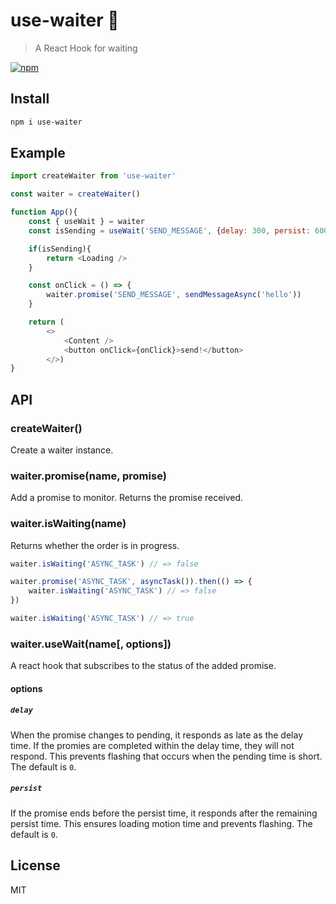 # use-waiter 🤵
> A React Hook for waiting

[![npm](https://flat.badgen.net/npm/v/use-waiter)](https://www.npmjs.com/package/use-waiter)

## Install
```sh
npm i use-waiter
```

## Example
```js
import createWaiter from 'use-waiter'

const waiter = createWaiter()

function App(){
    const { useWait } = waiter
    const isSending = useWait('SEND_MESSAGE', {delay: 300, persist: 600})

    if(isSending){
        return <Loading />
    }

    const onClick = () => {
        waiter.promise('SEND_MESSAGE', sendMessageAsync('hello'))
    }

    return (
        <>
            <Content />
            <button onClick={onClick}>send!</button>
        </>)
}
```

## API
### createWaiter()
Create a waiter instance.

### waiter.promise(name, promise)
Add a promise to monitor. Returns the promise received.

### waiter.isWaiting(name)
Returns whether the order is in progress.

```js
waiter.isWaiting('ASYNC_TASK') // => false

waiter.promise('ASYNC_TASK', asyncTask()).then(() => {
    waiter.isWaiting('ASYNC_TASK') // => false
})

waiter.isWaiting('ASYNC_TASK') // => true
```

### waiter.useWait(name[, options])
A react hook that subscribes to the status of the added promise.

#### options
##### `delay`
When the promise changes to pending, it responds as late as the delay time. If the promies are completed within the delay time, they will not respond. This prevents flashing that occurs when the pending time is short. The default is `0`.

##### `persist`
If the promise ends before the persist time, it responds after the remaining persist time. This ensures loading motion time and prevents flashing. The default is `0`.

## License
MIT
